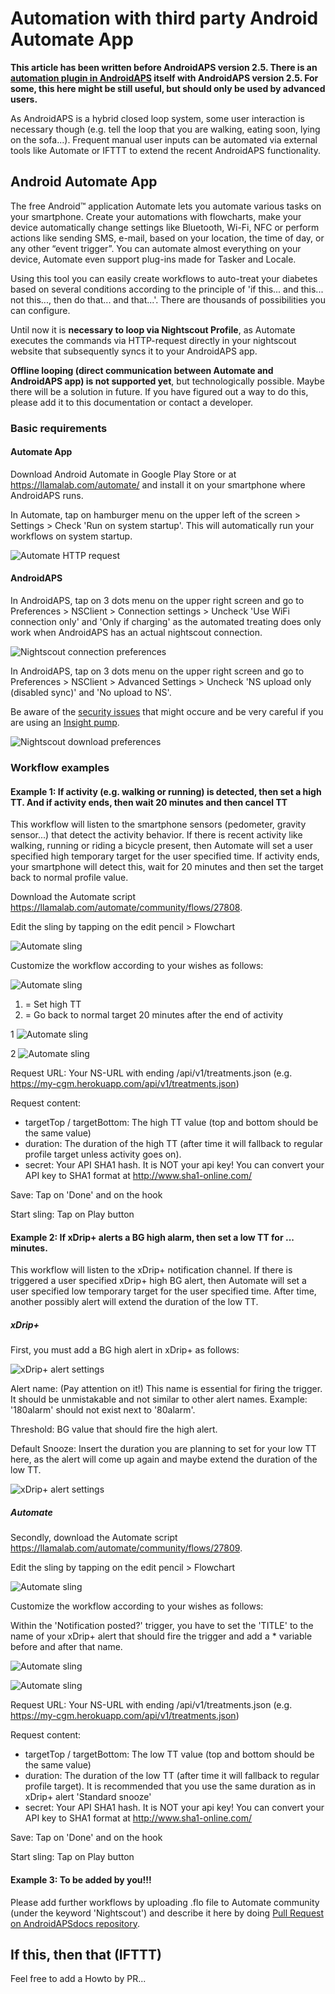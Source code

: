 # Automation with third party Android Automate App

**This article has been written before AndroidAPS version 2.5. There is an [automation plugin in AndroidAPS](./Automation.md) itself with AndroidAPS version 2.5. For some, this here might be still useful, but should only be used by advanced users.**

As AndroidAPS is a hybrid closed loop system, some user interaction is necessary though (e.g. tell the loop that you are walking, eating soon, lying on the sofa...). Frequent manual user inputs can be automated via external tools like Automate or IFTTT to extend the recent AndroidAPS functionality.

## Android Automate App

The free Android™ application Automate lets you automate various tasks on your smartphone. Create your automations with flowcharts, make your device automatically change settings like Bluetooth, Wi-Fi, NFC or perform actions like sending SMS, e-mail, based on your location, the time of day, or any other “event trigger”. You can automate almost everything on your device, Automate even support plug-ins made for Tasker and Locale.

Using this tool you can easily create workflows to auto-treat your diabetes based on several conditions according to the principle of 'if this... and this... not this..., then do that... and that...'. There are thousands of possibilities you can configure.

Until now it is **necessary to loop via Nightscout Profile**, as Automate executes the commands via HTTP-request directly in your nightscout website that subsequently syncs it to your AndroidAPS app.

**Offline looping (direct communication between Automate and AndroidAPS app) is not supported yet**, but technologically possible. Maybe there will be a solution in future. If you have figured out a way to do this, please add it to this documentation or contact a developer.

### Basic requirements

#### Automate App

Download Android Automate in Google Play Store or at <https://llamalab.com/automate/> and install it on your smartphone where AndroidAPS runs.

In Automate, tap on hamburger menu on the upper left of the screen > Settings > Check 'Run on system startup'. This will automatically run your workflows on system startup.

![Automate HTTP request](../images/automate-app2.png)

#### AndroidAPS

In AndroidAPS, tap on 3 dots menu on the upper right screen and go to Preferences > NSClient > Connection settings > Uncheck 'Use WiFi connection only' and 'Only if charging' as the automated treating does only work when AndroidAPS has an actual nightscout connection.

![Nightscout connection preferences](../images/automate-aaps1.jpg)

In AndroidAPS, tap on 3 dots menu on the upper right screen and go to Preferences > NSClient > Advanced Settings > Uncheck 'NS upload only (disabled sync)' and 'No upload to NS'.

Be aware of the [security issues](../Installing-AndroidAPS/Nightscout.md#security-considerations) that might occure and be very careful if you are using an [Insight pump](../Configuration/Accu-Chek-Insight-Pump#settings-in-aaps).

![Nightscout download preferences](../images/automate-aaps2.jpg)

### Workflow examples

#### Example 1: If activity (e.g. walking or running) is detected, then set a high TT. And if activity ends, then wait 20 minutes and then cancel TT

This workflow will listen to the smartphone sensors (pedometer, gravity sensor...) that detect the activity behavior. If there is recent activity like walking, running or riding a bicycle present, then Automate will set a user specified high temporary target for the user specified time. If activity ends, your smartphone will detect this, wait for 20 minutes and then set the target back to normal profile value.

Download the Automate script <https://llamalab.com/automate/community/flows/27808>.

Edit the sling by tapping on the edit pencil > Flowchart

![Automate sling](../images/automate-app3.png)

Customize the workflow according to your wishes as follows:

![Automate sling](../images/automate-app6.png)

1. = Set high TT
2. = Go back to normal target 20 minutes after the end of activity

1 ![Automate sling](../images/automate-app1.png)

2 ![Automate sling](../images/automate-app5.png)

Request URL: Your NS-URL with ending /api/v1/treatments.json (e.g. https://my-cgm.herokuapp.com/api/v1/treatments.json)

Request content:

* targetTop / targetBottom: The high TT value (top and bottom should be the same value)
* duration: The duration of the high TT (after time it will fallback to regular profile target unless activity goes on). 
* secret: Your API SHA1 hash. It is NOT your api key! You can convert your API key to SHA1 format at <http://www.sha1-online.com/>

Save: Tap on 'Done' and on the hook

Start sling: Tap on Play button

#### Example 2: If xDrip+ alerts a BG high alarm, then set a low TT for ... minutes.

This workflow will listen to the xDrip+ notification channel. If there is triggered a user specified xDrip+ high BG alert, then Automate will set a user specified low temporary target for the user specified time. After time, another possibly alert will extend the duration of the low TT.

##### xDrip+

First, you must add a BG high alert in xDrip+ as follows:

![xDrip+ alert settings](../images/automate-xdrip1.png)

Alert name: (Pay attention on it!) This name is essential for firing the trigger. It should be unmistakable and not similar to other alert names. Example: '180alarm' should not exist next to '80alarm'.

Threshold: BG value that should fire the high alert.

Default Snooze: Insert the duration you are planning to set for your low TT here, as the alert will come up again and maybe extend the duration of the low TT.

![xDrip+ alert settings](../images/automate-xdrip2.png)

##### Automate

Secondly, download the Automate script <https://llamalab.com/automate/community/flows/27809>.

Edit the sling by tapping on the edit pencil > Flowchart

![Automate sling](../images/automate-app3.png)

Customize the workflow according to your wishes as follows:

Within the 'Notification posted?' trigger, you have to set the 'TITLE' to the name of your xDrip+ alert that should fire the trigger and add a * variable before and after that name.

![Automate sling](../images/automate-app7.png)

![Automate sling](../images/automate-app4.png)

Request URL: Your NS-URL with ending /api/v1/treatments.json (e.g. https://my-cgm.herokuapp.com/api/v1/treatments.json)

Request content:

* targetTop / targetBottom: The low TT value (top and bottom should be the same value)
* duration: The duration of the low TT (after time it will fallback to regular profile target). It is recommended that you use the same duration as in xDrip+ alert 'Standard snooze'
* secret: Your API SHA1 hash. It is NOT your api key! You can convert your API key to SHA1 format at <http://www.sha1-online.com/>

Save: Tap on 'Done' and on the hook

Start sling: Tap on Play button

#### Example 3: To be added by you!!!

Please add further workflows by uploading .flo file to Automate community (under the keyword 'Nightscout') and describe it here by doing [Pull Request on AndroidAPSdocs repository](../make-a-PR.md).

## If this, then that (IFTTT)

Feel free to add a Howto by PR...